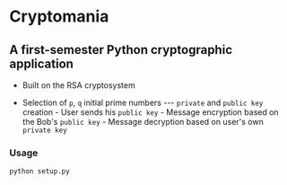 # Cryptomania
## A first-semester Python cryptographic application

- Built on the RSA cryptosystem 

 - Selection of `p`, `q` initial prime numbers --- `private` and `public key` creation
        - User sends his `public key`
        - Message encryption based on the Bob's `public key`
        - Message decryption based on user's own `private key`

### Usage 
`python setup.py`
